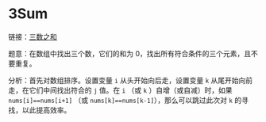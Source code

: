 # 3Sum

链接：[三数之和](https://leetcode-cn.com/problems/3sum/description/)

题意：在数组中找出三个数，它们的和为 0，找出所有符合条件的三个元素，且不要重复。

分析：首先对数组排序。设置变量 `i` 从头开始向后走，设置变量 `k` 从尾开始向前走，在它们中间找出符合的 `j` 值。在 `i` （或 `k` ）自增（或自减）时，如果 `nums[i]==nums[i+1]` （或 `nums[k]==nums[k-1]`），那么可以跳过此次对 `k` 的寻找，以此提高效率。


